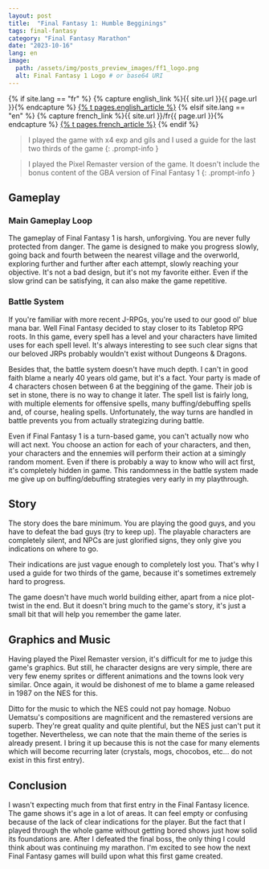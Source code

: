 ```yaml
---
layout: post
title:  "Final Fantasy 1: Humble Begginings"
tags: final-fantasy
category: "Final Fantasy Marathon"
date: "2023-10-16"
lang: en
image:
  path: /assets/img/posts_preview_images/ff1_logo.png
  alt: Final Fantasy 1 Logo # or base64 URI
---
```


{% if site.lang == "fr" %}
  {% capture english_link %}{{ site.url }}{{ page.url }}{% endcapture %}
  <a href="{{ english_link }}" >{% t pages.english_article %}</a>
{% elsif site.lang == "en" %}
  {% capture french_link  %}{{ site.url }}/fr{{ page.url }}{% endcapture %}
 <a href="{{ french_link }}" >{% t pages.french_article %}</a>
{% endif %}

> I played the game with x4 exp and gils and I used a guide for the last two thirds of the game
{: .prompt-info }

> I played the Pixel Remaster version of the game. It doesn't include the bonus content of the GBA version of Final Fantasy 1
{: .prompt-info }

## Gameplay

### Main Gameplay Loop

The gameplay of Final Fantasy 1 is harsh, unforgiving. You are never fully protected from danger. The game is designed to make you progress slowly, going back and fourth between the nearest village and the overworld, exploring further and further after each attempt, slowly reaching your objective.
It's not a bad design, but it's not my favorite either. Even if the slow grind can be satisfying, it can also make the game repetitive.

### Battle System

If you're familiar with more recent J-RPGs, you're used to our good ol' blue mana bar. Well Final Fantasy decided to stay closer to its Tabletop RPG roots. In this game, every spell has a level and your characters have limited uses for each spell level. It's always interesting to see such clear signs that our beloved JRPs probably wouldn't exist without Dungeons & Dragons.

Besides that, the battle system doesn't have much depth. I can't in good faith blame a nearly 40 years old game, but it's a fact. Your party is made of 4 characters chosen between 6 at the beggining of the game. Their job is set in stone, there is no way to change it later. The spell list is fairly long, with multiple elements for offensive spells, many buffing/debuffing spells and, of course, healing spells. Unfortunately, the way turns are handled in battle prevents you from actually strategizing during battle. 

Even if Final Fantasy 1 is a turn-based game, you can't actually now who will act next. You choose an action for each of your characters, and then, your characters and the ennemies will perform their action at a simingly random moment. Even if there is probably a way to know who will act first, it's completely hidden in game.
This randomness in the battle system made me give up on buffing/debuffing strategies very early in my playthrough.

## Story

The story does the bare minimum. You are playing the good guys, and you have to defeat the bad guys (try to keep up).
The playable characters are completely silent, and NPCs are just glorified signs, they only give you indications on where to go.

Their indications are just vague enough to completely lost you. That's why I used a guide for two thirds of the game, because it's sometimes extremely hard to progress.

The game doesn't have much world building either, apart from a nice plot-twist in the end. But it doesn't bring much to the game's story, it's just a small bit that will help you remember the game later. 

## Graphics and Music

Having played the Pixel Remaster version, it's difficult for me to judge this game's graphics. But still, he character designs are very simple, there are very few enemy sprites or different animations and the towns look very similar. Once again, it would be dishonest of me to blame a game released in 1987 on the NES for this.

Ditto for the music to which the NES could not pay homage. Nobuo Uematsu's compositions are magnificent and the remastered versions are superb. They're great quality and quite plentiful, but the NES just can't put it together. Nevertheless, we can note that the main theme of the series is already present. I bring it up because this is not the case for many elements which will become recurring later (crystals, mogs, chocobos, etc... do not exist in this first entry). 

## Conclusion

I wasn't expecting much from that first entry in the Final Fantasy licence. The game shows it's age in a lot of areas. It can feel empty or confusing because of the lack of clear indications for the player. But the fact that I played through the whole game without getting bored shows just how solid its foundations are. After I defeated the final boss, the only thing I could think about was continuing my marathon. I'm excited to see how the next Final Fantasy games will build upon what this first game created. 